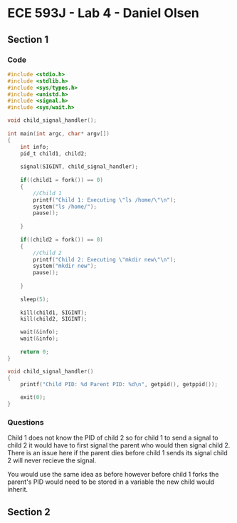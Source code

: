 # ECE 593J - Lab 4 - Daniel Olsen
## Section 1
### Code
```c
#include <stdio.h>
#include <stdlib.h>
#include <sys/types.h>
#include <unistd.h>
#include <signal.h>
#include <sys/wait.h>

void child_signal_handler();
	
int main(int argc, char* argv[])
{
	int info;
	pid_t child1, child2;
	
	signal(SIGINT, child_signal_handler); 
	
	if((child1 = fork()) == 0)
	{
		//Child 1
		printf("Child 1: Executing \"ls /home/\"\n");
		system("ls /home/");
		pause();
		
	}
	
	if((child2 = fork()) == 0)
	{
		//Child 2
		printf("Child 2: Executing \"mkdir new\"\n");
		system("mkdir new");
		pause();
		
	}
	
	sleep(5);
	
	kill(child1, SIGINT);		
	kill(child2, SIGINT);

	wait(&info);
	wait(&info);
	
	return 0;
}

void child_signal_handler()
{
	printf("Child PID: %d Parent PID: %d\n", getpid(), getppid());

	exit(0);
}
```

### Questions
Child 1 does not know the PID of child 2 so for child 1 to send a signal to child 2 it would have to first signal the parent who would then signal child 2. There is an issue here if the parent dies before child 1 sends its signal child 2 will never recieve the signal.

You would use the same idea as before however before child 1 forks the parent's PID would need to be stored in a variable the new child would inherit.

## Section 2
